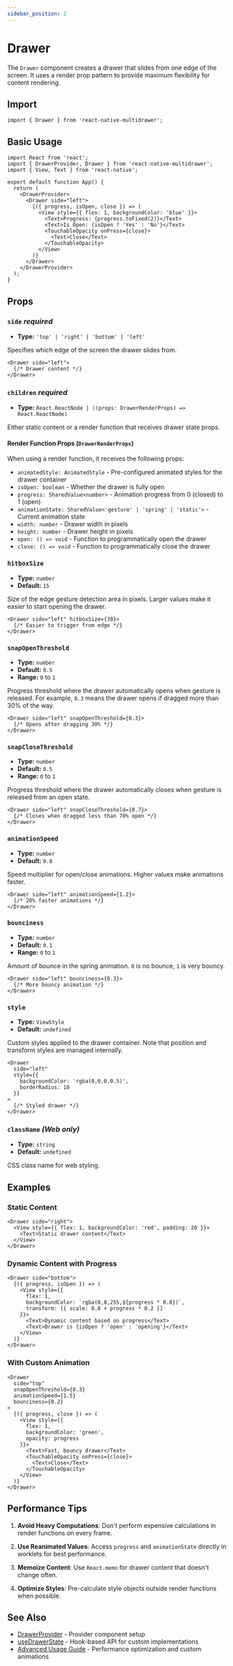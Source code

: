 ```yaml
---
sidebar_position: 2
---
```


# Drawer

The `Drawer` component creates a drawer that slides from one edge of the screen. It uses a render prop pattern to provide maximum flexibility for content rendering.

## Import

```tsx
import { Drawer } from 'react-native-multidrawer';
```

## Basic Usage

```tsx
import React from 'react';
import { DrawerProvider, Drawer } from 'react-native-multidrawer';
import { View, Text } from 'react-native';

export default function App() {
  return (
    <DrawerProvider>
      <Drawer side="left">
        {({ progress, isOpen, close }) => (
          <View style={{ flex: 1, backgroundColor: 'blue' }}>
            <Text>Progress: {progress.toFixed(2)}</Text>
            <Text>Is Open: {isOpen ? 'Yes' : 'No'}</Text>
            <TouchableOpacity onPress={close}>
              <Text>Close</Text>
            </TouchableOpacity>
          </View>
        )}
      </Drawer>
    </DrawerProvider>
  );
}
```

## Props

### `side` *required*

- **Type:** `'top' | 'right' | 'bottom' | 'left'`

Specifies which edge of the screen the drawer slides from.

```tsx
<Drawer side="left">
  {/* Drawer content */}
</Drawer>
```

### `children` *required*

- **Type:** `React.ReactNode | ((props: DrawerRenderProps) => React.ReactNode)`

Either static content or a render function that receives drawer state props.

#### Render Function Props (`DrawerRenderProps`)

When using a render function, it receives the following props:

- `animatedStyle: AnimatedStyle` - Pre-configured animated styles for the drawer container
- `isOpen: boolean` - Whether the drawer is fully open
- `progress: SharedValue<number>` - Animation progress from 0 (closed) to 1 (open)
- `animationState: SharedValue<'gesture' | 'spring' | 'static'>` - Current animation state
- `width: number` - Drawer width in pixels
- `height: number` - Drawer height in pixels
- `open: () => void` - Function to programmatically open the drawer
- `close: () => void` - Function to programmatically close the drawer

### `hitboxSize`

- **Type:** `number`
- **Default:** `15`

Size of the edge gesture detection area in pixels. Larger values make it easier to start opening the drawer.

```tsx
<Drawer side="left" hitboxSize={30}>
  {/* Easier to trigger from edge */}
</Drawer>
```

### `snapOpenThreshold`

- **Type:** `number`
- **Default:** `0.5`
- **Range:** `0` to `1`

Progress threshold where the drawer automatically opens when gesture is released. For example, `0.3` means the drawer opens if dragged more than 30% of the way.

```tsx
<Drawer side="left" snapOpenThreshold={0.3}>
  {/* Opens after dragging 30% */}
</Drawer>
```

### `snapCloseThreshold`

- **Type:** `number`
- **Default:** `0.5`
- **Range:** `0` to `1`

Progress threshold where the drawer automatically closes when gesture is released from an open state.

```tsx
<Drawer side="left" snapCloseThreshold={0.7}>
  {/* Closes when dragged less than 70% open */}
</Drawer>
```

### `animationSpeed`

- **Type:** `number`
- **Default:** `0.8`

Speed multiplier for open/close animations. Higher values make animations faster.

```tsx
<Drawer side="left" animationSpeed={1.2}>
  {/* 20% faster animations */}
</Drawer>
```

### `bounciness`

- **Type:** `number`
- **Default:** `0.1`
- **Range:** `0` to `1`

Amount of bounce in the spring animation. `0` is no bounce, `1` is very bouncy.

```tsx
<Drawer side="left" bounciness={0.3}>
  {/* More bouncy animation */}
</Drawer>
```

### `style`

- **Type:** `ViewStyle`
- **Default:** `undefined`

Custom styles applied to the drawer container. Note that position and transform styles are managed internally.

```tsx
<Drawer 
  side="left" 
  style={{ 
    backgroundColor: 'rgba(0,0,0,0.5)', 
    borderRadius: 10 
  }}
>
  {/* Styled drawer */}
</Drawer>
```

### `className` *(Web only)*

- **Type:** `string`
- **Default:** `undefined`

CSS class name for web styling.

## Examples

### Static Content

```tsx
<Drawer side="right">
  <View style={{ flex: 1, backgroundColor: 'red', padding: 20 }}>
    <Text>Static drawer content</Text>
  </View>
</Drawer>
```

### Dynamic Content with Progress

```tsx
<Drawer side="bottom">
  {({ progress, isOpen }) => (
    <View style={{ 
      flex: 1, 
      backgroundColor: `rgba(0,0,255,${progress * 0.8})`,
      transform: [{ scale: 0.8 + progress * 0.2 }]
    }}>
      <Text>Dynamic content based on progress</Text>
      <Text>Drawer is {isOpen ? 'open' : 'opening'}</Text>
    </View>
  )}
</Drawer>
```

### With Custom Animation

```tsx
<Drawer 
  side="top"
  snapOpenThreshold={0.3}
  animationSpeed={1.5}
  bounciness={0.2}
>
  {({ progress, close }) => (
    <View style={{ 
      flex: 1, 
      backgroundColor: 'green',
      opacity: progress 
    }}>
      <Text>Fast, bouncy drawer</Text>
      <TouchableOpacity onPress={close}>
        <Text>Close</Text>
      </TouchableOpacity>
    </View>
  )}
</Drawer>
```

## Performance Tips

1. **Avoid Heavy Computations**: Don't perform expensive calculations in render functions on every frame.

2. **Use Reanimated Values**: Access `progress` and `animationState` directly in worklets for best performance.

3. **Memoize Content**: Use `React.memo` for drawer content that doesn't change often.

4. **Optimize Styles**: Pre-calculate style objects outside render functions when possible.

## See Also

- [DrawerProvider](./drawer-provider) - Provider component setup
- [useDrawerState](./use-drawer-state) - Hook-based API for custom implementations  
- [Advanced Usage Guide](../guides/advanced-usage) - Performance optimization and custom animations